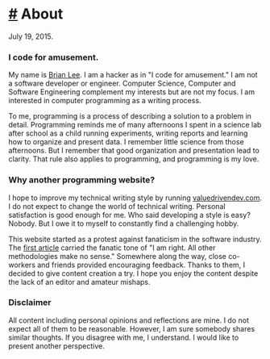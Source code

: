 <script>
var navbar_active = '#navbar-about-button';
</script>

# <a href="#about" id="about">#</a> About

<div class="pubdate">July 19, 2015.</div>

### I code for amusement.

My name is [Brian Lee](http://koreanbrian.com). I am a hacker as in "I code for
amusement." I am not a software developer or engineer. Computer Science,
Computer and Software Engineering complement my interests but are not my focus.
I am interested in computer programming as a writing process.

To me, programming is a process of describing a solution to a problem
in detail. Programming reminds me of many afternoons I spent in a science lab
after school as a child running experiments, writing reports and learning how
to organize and present data. I remember little science from those afternoons.
But I remember that good organization and presentation lead to clarity. That
rule also applies to programming, and programming is my love.

### Why another programming website?

I hope to improve my technical writing style by running
[valuedrivendev.com](http://valuedrivendev.com). I do not expect to change the
world of technical writing. Personal satisfaction is good enough for me. Who
said developing a style is easy? Nobody. But I owe it to myself to constantly
find a challenging hobby.

This website started as a protest against fanaticism in the software industry.
The [first article](/#20150528) carried the fanatic tone of "I am right. All other
methodologies make no sense." Somewhere along the way, close co-workers and
friends provided encouraging feedback. Thanks to them, I decided to give content
creation a try.  I hope you enjoy the content despite the lack of an editor and
amateur mishaps.

### Disclaimer

All content including personal opinions and reflections are mine. I do not
expect all of them to be reasonable. However, I am sure somebody shares similar
thoughts. If you disagree with me, I understand. I would like to present another
perspective.
